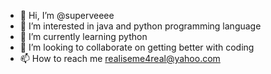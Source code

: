 - 👋 Hi, I’m @superveeee
- 👀 I’m interested in java and python programming language
- 🌱 I’m currently learning python
- 💞️ I’m looking to collaborate on getting better with coding
- 📫 How to reach me realiseme4real@yahoo.com

<!---
superveeee/superveeee is a ✨ special ✨ repository because its `README.md` (this file) appears on your GitHub profile.
You can click the Preview link to take a look at your changes.
--->

